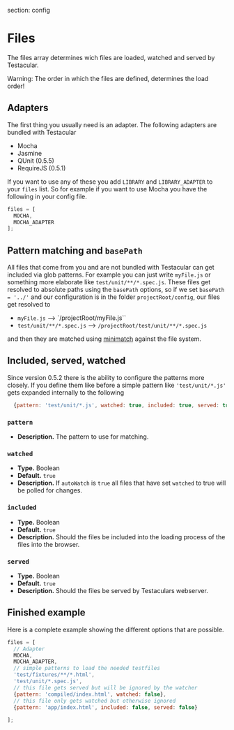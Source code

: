 section: config

# Files

The files array determines wich files are loaded, watched and served by Testacular.

Warning: The order in which the files are defined, determines the load order!

## Adapters
The first thing you usually need is an adapter. The following adapters are bundled with Testacular
* Mocha
* Jasmine
* QUnit (0.5.5)
* RequireJS (0.5.1)

If you want to use any of these you add `LIBRARY` and `LIBRARY_ADAPTER` to your `files` list. So for
example if you want to use Mocha you have the following in your config file.
```javascript
files = [
  MOCHA,
  MOCHA_ADAPTER
];
```

## Pattern matching and `basePath`
All files that come from you and are not bundled with Testacular can get included via glob patterns. 
For example you can just write `myFile.js` or something more elaborate like `test/unit/**/*.spec.js`. 
These files get resolved to absolute paths using the `basePath` options, so if we set `basePath = '../'` and our configuration is in the folder `projectRoot/config`, our files get resolved to

* `myFile.js` --> `/projectRoot/myFile.js``
* `test/unit/**/*.spec.js` --> `/projectRoot/test/unit/**/*.spec.js`

and then they are matched using [minimatch](https://github.com/isaacs/minimatch) against the file system.

## Included, served, watched
Since version 0.5.2 there is the ability to configure the patterns more closely. If you define them like before a simple pattern like `'test/unit/*.js'` gets expanded internally to the following
```javascript
  {pattern: 'test/unit/*.js', watched: true, included: true, served: true}
```
### `pattern`
* **Description.** The pattern to use for matching.

### `watched`
* **Type.** Boolean
* **Default.** `true`
* **Description.** 
If `autoWatch` is `true` all files that have set `watched` to true will be 
  polled for changes.

### `included`
* **Type.** Boolean
* **Default.** `true`
* **Description.** Should the files be included into the loading process of the files into the browser.

### `served`
* **Type.** Boolean
* **Default.** `true`
* **Description.** Should the files be served by Testaculars webserver.

## Finished example
Here is a complete example showing the different options that are possible.
```javascript
files = [
  // Adapter
  MOCHA,
  MOCHA_ADAPTER,
  // simple patterns to load the needed testfiles
  'test/fixtures/**/*.html',
  'test/unit/*.spec.js',
  // this file gets served but will be ignored by the watcher
  {pattern: 'compiled/index.html', watched: false},
  // this file only gets watched but otherwise ignored
  {pattern: 'app/index.html', included: false, served: false}
  
];
```
